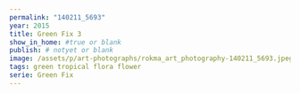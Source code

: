 ```yaml
---
permalink: "140211_5693"
year: 2015
title: Green Fix 3
show_in_home: #true or blank
publish: # notyet or blank
image: /assets/p/art-photographs/rokma_art_photography-140211_5693.jpeg
tags: green tropical flora flower
serie: Green Fix
---
```

